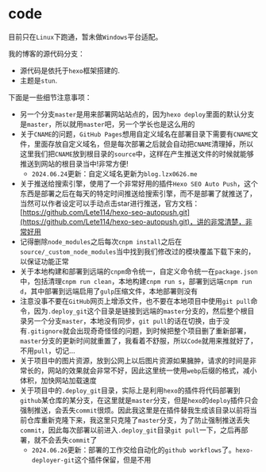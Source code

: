 # code

目前只在`Linux`下跑通，暂未做`Windows`平台适配。

我的博客的源代码分支：

- 源代码是依托于`hexo`框架搭建的.
- 主题是`stun`.

下面是一些细节注意事项：

- 另一个分支`master`是用来部署网站站点的，因为`hexo deploy`里面的默认分支是`master`，所以就用`master`吧，另一个学长也是这么用的
- 关于`CNAME`的问题，`GitHub Pages`想用自定义域名在部署目录下需要有`CNAME`文件，里面存放自定义域名，但是每次部署之后就会自动把`CNAME`清理掉，所以这里我们把`CNAME`放到根目录的`source`中，这样在产生推送文件的时候就能够推送到网站的根目录当中!非常方便!
  - `2024.06.24`更新：自定义域名更新为`blog.lzx0626.me`
- 关于推送给搜索引擎，使用了一个非常好用的插件`Hexo SEO Auto Push`，这个东西是部署之后在每天的特定时间推送给搜索引擎，而不是部署了就推送了，当然可以作者设定可以手动点击star进行推送，官方文档：[https://github.com/Lete114/hexo-seo-autopush.git](https://github.com/Lete114/hexo-seo-autopush.git)，讲的非常清楚，非常好用
- 记得删除`node_modules`之后每次`cnpm install`之后在`source/_custom_node_modules`当中找到我们修改过的模块覆盖下载下来的，以保证功能正常
- 关于本地构建和部署到远端的`cnpm`命令统一，自定义命令统一在`package.json`中，包括清理`cnpm run clean`，本地构建`cnpm run s`，部署到远端`cnpm run d`，其中部署到远端启用了`gulp`压缩文件，本地部署则没有
- 注意没事不要在`GitHub`网页上增添文件，也不要在本地项目中使用`git pull`命令，因为`.deploy_git`这个目录是链接到远端的`master`分支的，然后整个根目录另一个分支`master`，本地没有同步，`git pull`的话在切换，由于没有`.gitignore`就会出现奇奇怪怪的问题，到时候把整个项目删了重新部署，`master`分支的更新时间就重置了，我看着不舒服，所以`Code`就用来推就好了，不用`pull`，切记...
- 关于项目中的图片资源，放到公网上以后图片资源如果臃肿，请求的时间是非常长的，网站的效果就会非常不好，因此这里统一使用`webp`后缀的格式，减小体积，加快网站加载速度
- 关于项目中的`.deploy_git`目录，实际上是利用`hexo`的插件将代码部署到`github`某仓库的某分支，在这里就是`master`分支，但是`hexo`的`deploy`插件只会强制推送，会丢失`commit`很烦。因此我这里是在插件替我生成该目录以前将当前仓库重新克隆下来，我这里只克隆了`master`分支，为了防止强制推送丢失`commit`，因此每次部署以前进入`.deploy_git`目录`git pull`一下，之后再部署，就不会丢失`commit`了
  - `2024.06.26`更新：部署的工作交给自动化的`github workflows`了。`hexo-deployer-git`这个插件保留，但是不用

